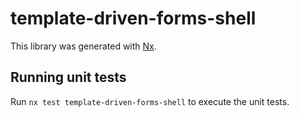 # template-driven-forms-shell

This library was generated with [Nx](https://nx.dev).

## Running unit tests

Run `nx test template-driven-forms-shell` to execute the unit tests.
